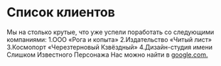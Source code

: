 # Список клиентов
Мы на столько крутые, что уже успели поработать со следующими компаниями:
1.ООО «Рога и копыта»
2.Издательство «Читый лист»
3.Космопорт «Черезтерновый Кзвёздный»
4.Дизайн-студия имени Слишком Известного Персонажа
Нас можно найти в [google.com.](google.com.)